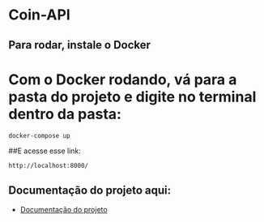 # Coin-API

## Para rodar, instale o Docker

# Com o Docker rodando, vá para a pasta do projeto e digite no terminal dentro da pasta:

```
docker-compose up
```

##E acesse esse link:

```
http://localhost:8000/
```

## Documentação do projeto aqui:

- [Documentação do projeto](docs/Insomnia_2022-06-21.yaml)

